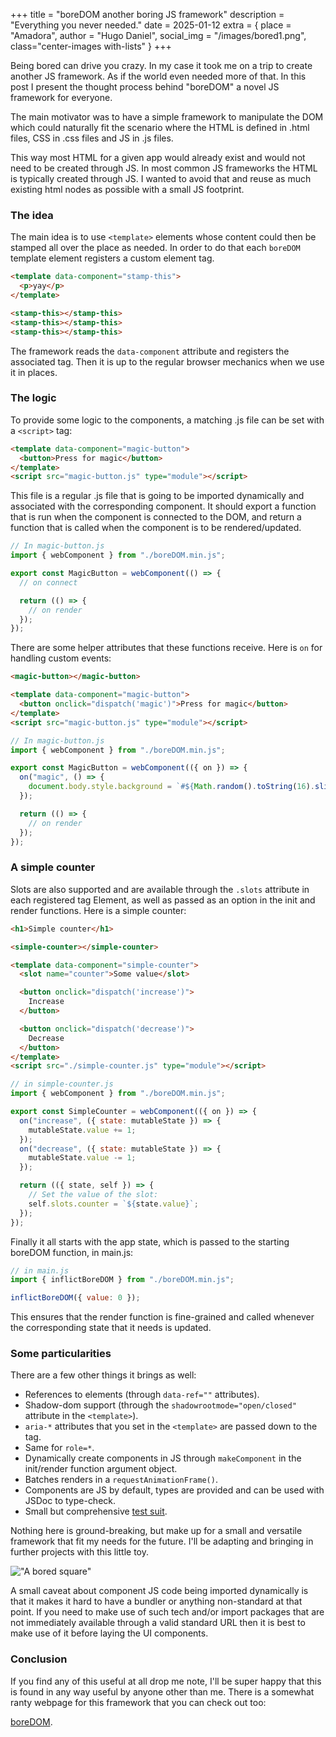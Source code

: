 +++
title = "boreDOM another boring JS framework"
description = "Everything you never needed."
date = 2025-01-12
extra = { place = "Amadora", author = "Hugo Daniel", social_img = "/images/bored1.png", class="center-images with-lists" }
+++

Being bored can drive you crazy. In my case it took me on a trip to create
another JS framework. As if the world even needed more of that. In this post I
present the thought process behind "boreDOM" a novel JS framework for everyone.

The main motivator was to have a simple framework to manipulate the DOM which
could naturally fit the scenario where the HTML is defined in .html files, CSS
in .css files and JS in .js files.

This way most HTML for a given app would already exist and would not need to be
created through JS. In most common JS frameworks the HTML is typically created
through JS. I wanted to avoid that and reuse as much existing html nodes as
possible with a small JS footprint.

### The idea

The main idea is to use `<template>` elements whose content could then be
stamped all over the place as needed. In order to do that each `boreDOM`
template element registers a custom element tag.

```html
<template data-component="stamp-this">
  <p>yay</p>
</template>

<stamp-this></stamp-this>
<stamp-this></stamp-this>
<stamp-this></stamp-this>
```

The framework reads the `data-component` attribute and registers the associated
tag. Then it is up to the regular browser mechanics when we use it in places.

### The logic

To provide some logic to the components, a matching .js file can be set with a
`<script>` tag:

```html
<template data-component="magic-button">
  <button>Press for magic</button>
</template>
<script src="magic-button.js" type="module"></script>
```

This file is a regular .js file that is going to be imported dynamically and
associated with the corresponding component. It should export a function that is
run when the component is connected to the DOM, and return a function that is
called when the component is to be rendered/updated.

```js
// In magic-button.js
import { webComponent } from "./boreDOM.min.js";

export const MagicButton = webComponent(() => {
  // on connect

  return (() => {
    // on render
  });
});
```

There are some helper attributes that these functions receive. Here is `on` for
handling custom events:

```html
<magic-button></magic-button>

<template data-component="magic-button">
  <button onclick="dispatch('magic')">Press for magic</button>
</template>
<script src="magic-button.js" type="module"></script>
```

```js
// In magic-button.js
import { webComponent } from "./boreDOM.min.js";

export const MagicButton = webComponent(({ on }) => {
  on("magic", () => {
    document.body.style.background = `#${Math.random().toString(16).slice(-6)}`;
  });

  return (() => {
    // on render
  });
});
```

### A simple counter

Slots are also supported and are available through the `.slots` attribute in
each registered tag Element, as well as passed as an option in the init and
render functions. Here is a simple counter:

```html
<h1>Simple counter</h1>

<simple-counter></simple-counter>

<template data-component="simple-counter">
  <slot name="counter">Some value</slot>

  <button onclick="dispatch('increase')">
    Increase
  </button>

  <button onclick="dispatch('decrease')">
    Decrease
  </button>
</template>
<script src="./simple-counter.js" type="module"></script>
```

```js
// in simple-counter.js
import { webComponent } from "./boreDOM.min.js";

export const SimpleCounter = webComponent(({ on }) => {
  on("increase", ({ state: mutableState }) => {
    mutableState.value += 1;
  });
  on("decrease", ({ state: mutableState }) => {
    mutableState.value -= 1;
  });

  return (({ state, self }) => {
    // Set the value of the slot:
    self.slots.counter = `${state.value}`;
  });
});
```

Finally it all starts with the app state, which is passed to the starting
boreDOM function, in main.js:

```js
// in main.js
import { inflictBoreDOM } from "./boreDOM.min.js";

inflictBoreDOM({ value: 0 });
```

This ensures that the render function is fine-grained and called whenever the
corresponding state that it needs is updated.

### Some particularities

There are a few other things it brings as well:

- References to elements (through `data-ref=""` attributes).
- Shadow-dom support (through the `shadowrootmode="open/closed"` attribute in
  the `<template>`).
- `aria-*` attributes that you set in the `<template>` are passed down to the
  tag.
- Same for `role=*`.
- Dynamically create components in JS through `makeComponent` in the init/render
  function argument object.
- Batches renders in a `requestAnimationFrame()`.
- Components are JS by default, types are provided and can be used with JSDoc to
  type-check.
- Small but comprehensive
  [test suit](https://github.com/HugoDaniel/boreDOM/blob/main/tests/dom.test.ts).

Nothing here is ground-breaking, but make up for a small and versatile framework
that fit my needs for the future. I'll be adapting and bringing in further
projects with this little toy.

!["A bored square"](/images/bored1.png)

A small caveat about component JS code being imported dynamically is that it
makes it hard to have a bundler or anything non-standard at that point. If you
need to make use of such tech and/or import packages that are not immediately
available through a valid standard URL then it is best to make use of it before
laying the UI components.

### Conclusion

If you find any of this useful at all drop me note, I'll be super happy that
this is found in any way useful by anyone other than me. There is a somewhat
ranty webpage for this framework that you can check out too:

[boreDOM](/pages/boreDOM).

